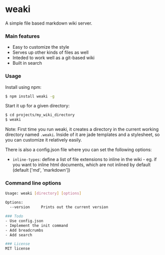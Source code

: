 # weaki

A simple file based markdown wiki server.

### Main features
- Easy to customize the style
- Serves up other kinds of files as well
- Inteded to work well as a git-based wiki
- Built in search

### Usage

Install using npm:
```sh
$ npm install weaki -g
```

Start it up for a given directory:
```sh
$ cd projects/my_wiki_directory
$ weaki
```

Note: First time you run weaki, it creates a directory in the current working directory
named `.weaki`. Inside of it are jade templates and a stylesheet, so you can customize it
relatively easily.

There is also a config.json file where you can set the following options:
- `inline-types`: define a list of file extensions to inline in the wiki - eg. if you want
  to inline html documents, which are not inlined by default (default ['md', 'markdown'])

### Command line options
```sh
Usage: weaki [directory] [options]

Options:
  --version     Prints out the current version

### Todo
- Use config.json
- Implement the init command
- Add breadcrumbs
- Add search

### License
MIT license
